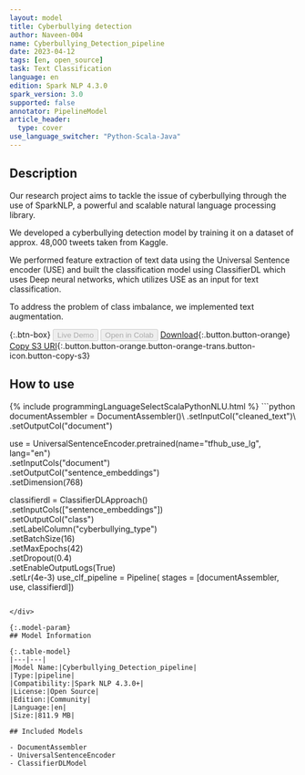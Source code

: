 ```yaml
---
layout: model
title: Cyberbullying detection
author: Naveen-004
name: Cyberbullying_Detection_pipeline
date: 2023-04-12
tags: [en, open_source]
task: Text Classification
language: en
edition: Spark NLP 4.3.0
spark_version: 3.0
supported: false
annotator: PipelineModel
article_header:
  type: cover
use_language_switcher: "Python-Scala-Java"
---
```


## Description

Our research project aims to tackle the issue of cyberbullying through the use of SparkNLP, a powerful and scalable natural language processing library. 

We developed a cyberbullying detection model by training it on a dataset of approx. 48,000 tweets taken  from Kaggle. 

We performed feature extraction of text data using the Universal Sentence encoder (USE) and built the classification model using ClassifierDL which uses Deep neural networks, which utilizes USE as an input for text classification. 

To address the problem of class imbalance, we implemented text augmentation.

{:.btn-box}
<button class="button button-orange" disabled>Live Demo</button>
<button class="button button-orange" disabled>Open in Colab</button>
[Download](https://s3.amazonaws.com/community.johnsnowlabs.com/Naveen-004/Cyberbullying_Detection_pipeline_en_4.3.0_3.0_1681288493511.zip){:.button.button-orange}
[Copy S3 URI](s3://community.johnsnowlabs.com/Naveen-004/Cyberbullying_Detection_pipeline_en_4.3.0_3.0_1681288493511.zip){:.button.button-orange.button-orange-trans.button-icon.button-copy-s3}

## How to use



<div class="tabs-box" markdown="1">
{% include programmingLanguageSelectScalaPythonNLU.html %}
```python
documentAssembler = DocumentAssembler()\
    .setInputCol("cleaned_text")\
    .setOutputCol("document")

use = UniversalSentenceEncoder.pretrained(name="tfhub_use_lg", lang="en")\
 .setInputCols("document")\
 .setOutputCol("sentence_embeddings")\
 .setDimension(768)

classifierdl = ClassifierDLApproach()\
  .setInputCols(["sentence_embeddings"])\
  .setOutputCol("class")\
  .setLabelColumn("cyberbullying_type")\
  .setBatchSize(16)\
  .setMaxEpochs(42)\
  .setDropout(0.4) \
  .setEnableOutputLogs(True)\
  .setLr(4e-3)
use_clf_pipeline = Pipeline(
    stages = [documentAssembler,
        use,
        classifierdl])
```

</div>

{:.model-param}
## Model Information

{:.table-model}
|---|---|
|Model Name:|Cyberbullying_Detection_pipeline|
|Type:|pipeline|
|Compatibility:|Spark NLP 4.3.0+|
|License:|Open Source|
|Edition:|Community|
|Language:|en|
|Size:|811.9 MB|

## Included Models

- DocumentAssembler
- UniversalSentenceEncoder
- ClassifierDLModel